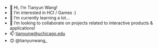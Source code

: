 - 👋 Hi, I’m Tianyun Wang! 
- 👀 I’m interested in HCI / Games :)
- 🌱 I’m currently learning a lot...
- 💞️ I’m looking to collaborate on projects related to interactive products & applications! 
- 📫 tianyunw@uchicago.edu
- 😊 @tianyunwang_

<!---
TianyunWang0421/TianyunWang0421 is a ✨ special ✨ repository because its `README.md` (this file) appears on your GitHub profile.
You can click the Preview link to take a look at your changes.
--->

<!-- [![Top Langs](https://github-readme-stats.vercel.app/api/top-langs/?username=TianyunWang0421)](https://github.com/TianyunWang0421/github-readme-stats)
 -->

